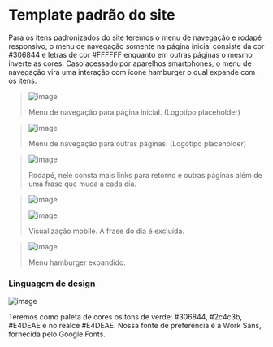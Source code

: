 # Template padrão do site

Para os itens padronizados do site teremos o menu de navegação e rodapé responsivo, o menu de navegação somente na página inicial consiste da cor #306844 e letras de cor #FFFFFF enquanto em outras páginas o mesmo inverte as cores. Caso acessado por aparelhos smartphones, o menu de navegação vira uma interação com ícone hamburger o qual expande com os itens.

>![image](https://user-images.githubusercontent.com/98277143/198886557-892d7937-5790-4b03-938d-b9f8449dd42a.png)
>
>Menu de navegação para página inicial. (Logotipo placeholder) 

>![image](https://user-images.githubusercontent.com/98277143/198886593-593f90fe-8497-4d40-a697-416e7f1e21fd.png)
>
>Menu de navegação para outras páginas. (Logotipo placeholder)

>![image](https://user-images.githubusercontent.com/98277143/198886612-815e76d9-fc1a-417f-9f0b-e7363d19f912.png)
>
>Rodapé, nele consta mais links para retorno e outras páginas além de uma frase que muda a cada dia.

>![image](https://user-images.githubusercontent.com/98277143/198886673-001162c9-e52f-4928-9cac-f013f5d9fb67.png)
>
>![image](https://user-images.githubusercontent.com/98277143/198887260-1a52c4d7-862c-4cd9-aec0-b01ba4567f06.png)
>
>Visualização mobile. A frase do dia é excluída.

>![image](https://user-images.githubusercontent.com/98277143/198886680-5f14ff33-ac8b-4ffd-b0e7-961fce332e7e.png)
>
>Menu hamburger expandido.


### Linguagem de design
![image](https://user-images.githubusercontent.com/98277143/198887129-d34992b7-ca5f-41d0-b3b9-0093f5e7f66f.png)

Teremos como paleta de cores os tons de verde: #306844,  #2c4c3b, #E4DEAE e no realce #E4DEAE. Nossa fonte de preferência é a Work Sans, fornecida pelo Google Fonts.
